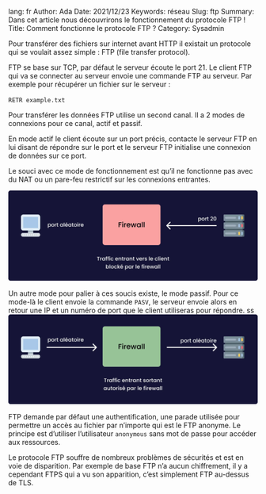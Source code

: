 lang: fr
Author: Ada
Date: 2021/12/23
Keywords: réseau
Slug: ftp
Summary: Dans cet article nous découvrirons le fonctionnement du protocole FTP !
Title: Comment fonctionne le protocole FTP ?
Category: Sysadmin

Pour transférer des fichiers sur internet avant HTTP il existait un protocole qui se voulait assez simple : FTP (file transfer protocol).

FTP se base sur TCP, par défaut le serveur écoute le port 21. Le client FTP qui va se connecter au serveur envoie une commande FTP au serveur. Par exemple pour récupérer un fichier sur le serveur :

`RETR example.txt`

Pour transférer les données FTP utilise un second canal. Il a 2 modes de connexions pour ce canal, actif et passif.

En mode actif le client écoute sur un port précis, contacte le serveur FTP en lui disant de répondre sur le port et le serveur FTP initialise une connexion de données sur ce port.

Le souci avec ce mode de fonctionnement est qu’il ne fonctionne pas avec du NAT ou un pare-feu restrictif sur les connexions entrantes.

![Les données envoyées par le serveur sont bloquées par le Firewall en mode passif](/static/img/ftp/passif.webp)

Un autre mode pour palier à ces soucis existe, le mode passif. Pour ce mode-là le client envoie la commande `PASV`, le serveur envoie alors en retour une IP et un numéro de port que le client utiliseras pour répondre.
ss
![Les données ne sont pas bloquées par le firewall en mode actif](/static/img/ftp/actif.webp)

FTP demande par défaut une authentification, une parade utilisée pour permettre un accès au fichier par n’importe qui est le FTP anonyme. Le principe est d’utiliser l’utilisateur `anonymous` sans mot de passe pour accéder aux ressources.

Le protocole FTP souffre de nombreux problèmes de sécurités et est en voie de disparition. Par exemple de base FTP n’a aucun chiffrement, il y a cependant FTPS qui a vu son apparition, c’est simplement FTP au-dessus de TLS.
